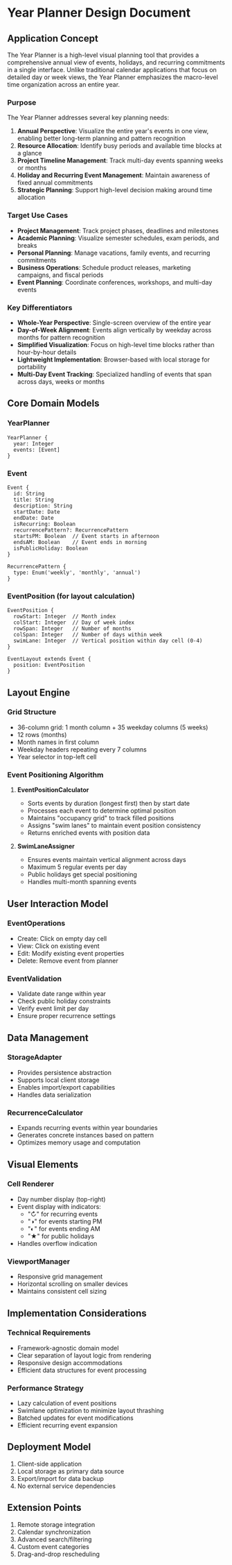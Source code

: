 # Year Planner Design Document

## Application Concept

The Year Planner is a high-level visual planning tool that provides a comprehensive annual view of events, holidays, and recurring commitments in a single interface. Unlike traditional calendar applications that focus on detailed day or week views, the Year Planner emphasizes the macro-level time organization across an entire year.

### Purpose

The Year Planner addresses several key planning needs:

1. **Annual Perspective**: Visualize the entire year's events in one view, enabling better long-term planning and pattern recognition
2. **Resource Allocation**: Identify busy periods and available time blocks at a glance
3. **Project Timeline Management**: Track multi-day events spanning weeks or months
4. **Holiday and Recurring Event Management**: Maintain awareness of fixed annual commitments
5. **Strategic Planning**: Support high-level decision making around time allocation

### Target Use Cases

- **Project Management**: Track project phases, deadlines and milestones
- **Academic Planning**: Visualize semester schedules, exam periods, and breaks
- **Personal Planning**: Manage vacations, family events, and recurring commitments
- **Business Operations**: Schedule product releases, marketing campaigns, and fiscal periods
- **Event Planning**: Coordinate conferences, workshops, and multi-day events

### Key Differentiators

- **Whole-Year Perspective**: Single-screen overview of the entire year
- **Day-of-Week Alignment**: Events align vertically by weekday across months for pattern recognition
- **Simplified Visualization**: Focus on high-level time blocks rather than hour-by-hour details
- **Lightweight Implementation**: Browser-based with local storage for portability
- **Multi-Day Event Tracking**: Specialized handling of events that span across days, weeks or months

## Core Domain Models

### YearPlanner
```
YearPlanner {
  year: Integer
  events: [Event]
}
```

### Event
```
Event {
  id: String
  title: String
  description: String
  startDate: Date
  endDate: Date
  isRecurring: Boolean
  recurrencePattern?: RecurrencePattern
  startsPM: Boolean  // Event starts in afternoon
  endsAM: Boolean    // Event ends in morning
  isPublicHoliday: Boolean
}

RecurrencePattern {
  type: Enum('weekly', 'monthly', 'annual')
}
```

### EventPosition (for layout calculation)
```
EventPosition {
  rowStart: Integer  // Month index
  colStart: Integer  // Day of week index
  rowSpan: Integer   // Number of months
  colSpan: Integer   // Number of days within week
  swimLane: Integer  // Vertical position within day cell (0-4)
}

EventLayout extends Event {
  position: EventPosition
}
```

## Layout Engine

### Grid Structure
- 36-column grid: 1 month column + 35 weekday columns (5 weeks)
- 12 rows (months)
- Month names in first column
- Weekday headers repeating every 7 columns
- Year selector in top-left cell

### Event Positioning Algorithm

1. **EventPositionCalculator**
   - Sorts events by duration (longest first) then by start date
   - Processes each event to determine optimal position
   - Maintains "occupancy grid" to track filled positions
   - Assigns "swim lanes" to maintain event position consistency
   - Returns enriched events with position data

2. **SwimLaneAssigner**
   - Ensures events maintain vertical alignment across days
   - Maximum 5 regular events per day
   - Public holidays get special positioning
   - Handles multi-month spanning events

## User Interaction Model

### EventOperations
- Create: Click on empty day cell
- View: Click on existing event
- Edit: Modify existing event properties
- Delete: Remove event from planner

### EventValidation
- Validate date range within year
- Check public holiday constraints
- Verify event limit per day
- Ensure proper recurrence settings

## Data Management

### StorageAdapter
- Provides persistence abstraction
- Supports local client storage
- Enables import/export capabilities
- Handles data serialization

### RecurrenceCalculator
- Expands recurring events within year boundaries
- Generates concrete instances based on pattern
- Optimizes memory usage and computation

## Visual Elements

### Cell Renderer
- Day number display (top-right)
- Event display with indicators:
  - "↻" for recurring events
  - "◑" for events starting PM
  - "◐" for events ending AM
  - "★" for public holidays
- Handles overflow indication

### ViewportManager
- Responsive grid management
- Horizontal scrolling on smaller devices
- Maintains consistent cell sizing

## Implementation Considerations

### Technical Requirements
- Framework-agnostic domain model
- Clear separation of layout logic from rendering
- Responsive design accommodations
- Efficient data structures for event processing

### Performance Strategy
- Lazy calculation of event positions
- Swimlane optimization to minimize layout thrashing
- Batched updates for event modifications
- Efficient recurring event expansion

## Deployment Model

1. Client-side application
2. Local storage as primary data source
3. Export/import for data backup
4. No external service dependencies

## Extension Points

1. Remote storage integration
2. Calendar synchronization
3. Advanced search/filtering
4. Custom event categories
5. Drag-and-drop rescheduling
